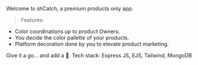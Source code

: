 Welcome to shCatch, a premium products only app.

> Features:
- Color coordinations up to product Owners.
- You decide the color pallette of your products.
- Platform decoration done by you to elevate product marketing.

Give it a go... and add a 🌟.
Tech stack: Express JS, EJS, Tailwind, MongoDB
